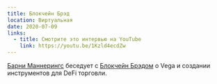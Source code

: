 ```yaml
---
title: Блокчейн Брэд
location: Виртуальная
date: 2020-07-09
links:
  - title: Смотрите это интервью на YouTube
    link: https://youtu.be/1Kzld4ecdZw
---
```


<a href="https://twitter.com/barnabee" target="_blank">Барни Маннерингс</a> беседует с <a href="https://twitter.com/Brad_Laurie" target="_blank">Блокчейн Брэдом</a> о Vega и создании инструментов для DeFi торговли.
